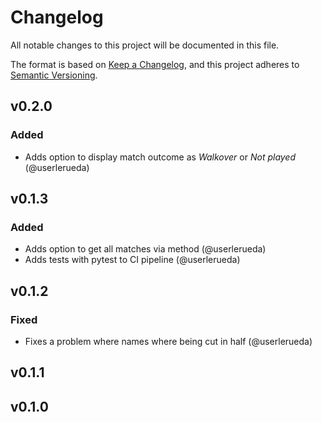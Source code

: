 # Changelog

All notable changes to this project will be documented in this file.

The format is based on [Keep a Changelog](https://keepachangelog.com/en/1.0.0/),
and this project adheres to [Semantic Versioning](https://semver.org/spec/v2.0.0.html).

## v0.2.0

### Added

- Adds option to display match outcome as *Walkover* or *Not played* (@userlerueda)

## v0.1.3

### Added

- Adds option to get all matches via method (@userlerueda)
- Adds tests with pytest to CI pipeline (@userlerueda)

## v0.1.2

### Fixed

- Fixes a problem where names where being cut in half (@userlerueda)

## v0.1.1

## v0.1.0
